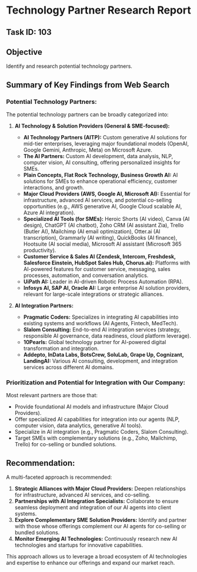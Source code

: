 # Technology Partner Research Report

## Task ID: 103

## Objective
Identify and research potential technology partners.

## Summary of Key Findings from Web Search

### Potential Technology Partners:

The potential technology partners can be broadly categorized into:

1.  **AI Technology & Solution Providers (General & SME-focused):**
    *   **AI Technology Partners (AITP):** Custom generative AI solutions for mid-tier enterprises, leveraging major foundational models (OpenAI, Google Gemini, Anthropic, Meta) on Microsoft Azure.
    *   **The AI Partners:** Custom AI development, data analysis, NLP, computer vision, AI consulting, offering personalized insights for SMEs.
    *   **Plain Concepts, Flat Rock Technology, Business Growth AI:** AI solutions for SMEs to enhance operational efficiency, customer interactions, and growth.
    *   **Major Cloud Providers (AWS, Google AI, Microsoft AI):** Essential for infrastructure, advanced AI services, and potential co-selling opportunities (e.g., AWS generative AI, Google Cloud scalable AI, Azure AI integration).
    *   **Specialized AI Tools (for SMEs):** Heroic Shorts (AI video), Canva (AI design), ChatGPT (AI chatbot), Zoho CRM (AI assistant Zia), Trello (Butler AI), Mailchimp (AI email optimization), Otter.ai (AI transcription), Grammarly (AI writing), QuickBooks (AI finance), Hootsuite (AI social media), Microsoft AI assistant (Microsoft 365 productivity).
    *   **Customer Service & Sales AI (Zendesk, Intercom, Freshdesk, Salesforce Einstein, HubSpot Sales Hub, Chorus.ai):** Platforms with AI-powered features for customer service, messaging, sales processes, automation, and conversation analytics.
    *   **UiPath AI:** Leader in AI-driven Robotic Process Automation (RPA).
    *   **Infosys AI, SAP AI, Oracle AI:** Large enterprise AI solution providers, relevant for large-scale integrations or strategic alliances.

2.  **AI Integration Partners:**
    *   **Pragmatic Coders:** Specializes in integrating AI capabilities into existing systems and workflows (AI Agents, Fintech, MedTech).
    *   **Slalom Consulting:** End-to-end AI integration services (strategy, responsible AI governance, data readiness, cloud platform leverage).
    *   **10Pearls:** Global technology partner for AI-powered digital transformation and integration.
    *   **Addepto, InData Labs, BotsCrew, SoluLab, Grape Up, Cognizant, LandingAI:** Various AI consulting, development, and integration services across different AI domains.

### Prioritization and Potential for Integration with Our Company:

Most relevant partners are those that:
*   Provide foundational AI models and infrastructure (Major Cloud Providers).
*   Offer specialized AI capabilities for integration into our agents (NLP, computer vision, data analytics, generative AI tools).
*   Specialize in AI integration (e.g., Pragmatic Coders, Slalom Consulting).
*   Target SMEs with complementary solutions (e.g., Zoho, Mailchimp, Trello) for co-selling or bundled solutions.

## Recommendation:

A multi-faceted approach is recommended:

1.  **Strategic Alliances with Major Cloud Providers:** Deepen relationships for infrastructure, advanced AI services, and co-selling.
2.  **Partnerships with AI Integration Specialists:** Collaborate to ensure seamless deployment and integration of our AI agents into client systems.
3.  **Explore Complementary SME Solution Providers:** Identify and partner with those whose offerings complement our AI agents for co-selling or bundled solutions.
4.  **Monitor Emerging AI Technologies:** Continuously research new AI technologies and startups for innovative capabilities.

This approach allows us to leverage a broad ecosystem of AI technologies and expertise to enhance our offerings and expand our market reach.

